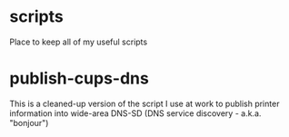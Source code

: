 scripts
=======

Place to keep all of my useful scripts

publish-cups-dns
================

This is a cleaned-up version of the script I use at work to publish printer information into wide-area DNS-SD (DNS service discovery - a.k.a. "bonjour")
